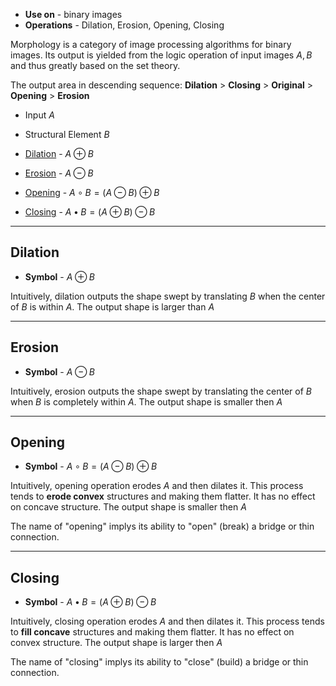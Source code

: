 + **Use on** - binary images
+ **Operations** - Dilation, Erosion, Opening, Closing

Morphology is a category of image processing algorithms for binary images. Its output is yielded from the logic operation of input images $A,B$ and thus greatly based on the set theory. 

The output area in descending sequence: **Dilation** > **Closing** > **Original** > **Opening** > **Erosion**

+ Input $A$
+ Structural Element $B$

+ [Dilation](#Dilation) - $A\oplus B$
+ [Erosion](#Erosion) - $A\ominus B$
+ [Opening](#Opening) - $A\circ B=(A\ominus B)\oplus B$
+ [Closing](#Closing) - $A\bullet B=(A\oplus B)\ominus B$

---
## Dilation

+ **Symbol** - $A\oplus B$

Intuitively, dilation outputs the shape swept by translating $B$ when the center of $B$ is within $A$. The output shape is larger than $A$



---
## Erosion

+ **Symbol** - $A\ominus B$

Intuitively, erosion outputs the shape swept by translating the center of $B$ when $B$ is completely within $A$. The output shape is smaller then $A$


---
## Opening

+ **Symbol** - $A\circ B=(A\ominus B)\oplus B$

Intuitively, opening operation erodes $A$ and then dilates it. This process tends to **erode convex** structures and making them flatter. It has no effect on concave structure. The output shape is smaller then $A$

The name of "opening" implys its ability to "open" (break) a bridge or thin connection.


---
## Closing

+ **Symbol** - $A\bullet B=(A\oplus B)\ominus B$

Intuitively, closing operation erodes $A$ and then dilates it. This process tends to **fill concave** structures and making them flatter. It has no effect on convex structure. The output shape is larger then $A$

The name of "closing" implys its ability to "close" (build) a bridge or thin connection.